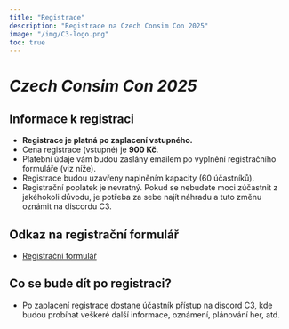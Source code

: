 ```yaml
---
title: "Registrace"
description: "Registrace na Czech Consim Con 2025"
image: "/img/C3-logo.png"
toc: true
---
```


# _Czech Consim Con 2025_

## Informace k registraci

* **Registrace je platná po zaplacení vstupného.**
* Cena registrace (vstupné) je **900 Kč**.
* Platební údaje vám budou zaslány emailem po vyplnění registračního formuláře (viz níže).
* Registrace budou uzavřeny naplněním kapacity (60 účastníků).
* Registrační poplatek je nevratný. Pokud se nebudete moci zúčastnit
  z jakéhokoli důvodu, je potřeba za sebe najít náhradu a tuto změnu
  oznámit na discordu C3.

## Odkaz na registrační formulář

* [Registrační formulář](https://forms.gle/DGkSsqxXue9CmB4S7)
 

## Co se bude dít po registraci?

* Po zaplacení registrace dostane účastník přístup na discord C3, kde
  budou probíhat veškeré další informace, oznámení, plánování her, atd.
